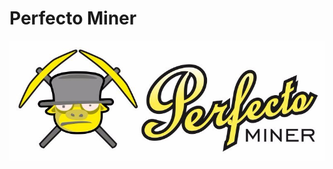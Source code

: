 # Perfecto Miner
![PerfectoMiner](https://raw.githubusercontent.com/vasyahacker/perfectominer/master/logo.jpg)


